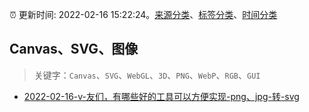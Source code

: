:alarm_clock: 更新时间: 2022-02-16 15:22:24。[来源分类](../README.md)、[标签分类](../TAGS.md)、[时间分类](../TIMELINE.md)

## Canvas、SVG、图像


> 关键字：`Canvas`、`SVG`、`WebGL`、`3D`、`PNG`、`WebP`、`RGB`、`GUI`



- [2022-02-16-v-友们，有哪些好的工具可以方便实现-png、jpg-转-svg](https://www.v2ex.com/t/834344) 